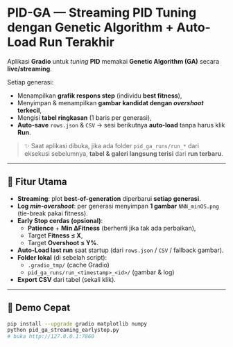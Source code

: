 # PID-GA — Streaming PID Tuning dengan Genetic Algorithm + Auto-Load Run Terakhir

Aplikasi **Gradio** untuk _tuning_ **PID** memakai **Genetic Algorithm (GA)** secara **live/streaming**.

Setiap generasi:
- Menampilkan **grafik respons step** (individu **best fitness**),
- Menyimpan & menampilkan **gambar kandidat dengan _overshoot_ terkecil**,
- Mengisi **tabel ringkasan** (1 baris per generasi),
- **Auto-save** `rows.json` & `CSV` → sesi berikutnya **auto-load** tanpa harus klik **Run**.

> ✨ Saat aplikasi dibuka, jika ada folder `pid_ga_runs/run_*` dari eksekusi sebelumnya, **tabel & galeri langsung terisi** dari **run terbaru**.

---

## 🔎 Fitur Utama

- **Streaming**: plot **best-of-generation** diperbarui **setiap generasi**.
- **Log _min-overshoot_**: per generasi menyimpan **1 gambar** `NNN_minOS.png` (tie-break pakai fitness).
- **Early Stop cerdas (opsional)**:
  - **Patience** + **Min ΔFitness** (berhenti jika tak ada perbaikan),
  - Target **Fitness ≤ X**,
  - Target **Overshoot ≤ Y%**.
- **Auto-Load last run** saat startup (dari `rows.json` / `CSV` / fallback gambar).
- **Folder lokal** (di sebelah script):
  - `.gradio_tmp/` (cache Gradio)
  - `pid_ga_runs/run_<timestamp>_<id>/` (gambar & log)
- **Export CSV** dari tabel (sekali klik).

---

## 🚀 Demo Cepat

```bash
pip install --upgrade gradio matplotlib numpy
python pid_ga_streaming_earlystop.py
# buka http://127.0.0.1:7860

